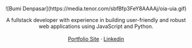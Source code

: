 <p align="center">
  ![Bumi Denpasar](https://media.tenor.com/sbfBfp3FeY8AAAAj/oia-uia.gif)
</p>

<p align="center">
A fullstack developer with experience in building user-friendly and robust web applications using JavaScript and Python.<br>
<br>
<a href="https://bumidenpasar.is-a.dev">Portfolio Site</a>
 · <a href="https://www.linkedin.com/in/bumi-denpasar">Linkedin</a>
 <!-- · <a href="https://twitter.com/blueset">Instagram</a> -->
<br>
<br>
<br>
<br>
</p>
